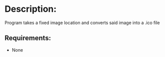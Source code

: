 # Description:  
Program takes a fixed image location and converts said image into a .ico file

## Requirements:
- None
